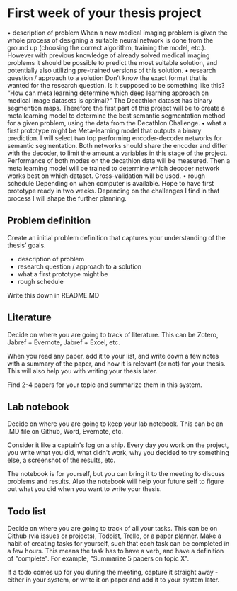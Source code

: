 # First week of your thesis project

•	description of problem
When a new medical imaging problem is given the whole process of designing a suitable neural network is done from the ground up (choosing the correct algorithm, training the model, etc.). However with previous knowledge of already solved medical imaging problems it should be possible to predict the most suitable solution, and potentially also utilizing pre-trained versions of this solution. 
•	research question / approach to a solution
Don’t know the exact format that is wanted for the research question. Is it supposed to be something like this?
“How can meta learning determine which deep learning approach on medical image datasets is optimal?”
The Decathlon dataset has binary segmention maps. Therefore the first part of this project will be to create a meta learning model to determine the best semantic segmentation method for a given problem, using the data from the Decathlon Challenge. 
•	what a first prototype might be
Meta-learning model that outputs a binary prediction. I will select two top performing encoder-decoder networks for semantic segmentation. Both networks should share the encoder and differ with the decoder, to limit the amount a variables in this stage of the project. Performance of both modes on the decathlon data will be measured. Then a meta learning model will be trained to determine which decoder network works best on which dataset. Cross-validation will be used. 
•	rough schedule
Depending on when computer is available. Hope to have first prototype ready in two weeks. Depending on the challenges I find in that process I will shape the further planning. 


## Problem definition

Create an initial problem definition that captures your understanding of the thesis’ goals.

* description of problem
* research question / approach to a solution
* what a first prototype might be
* rough schedule 

Write this down in README.MD

## Literature 

Decide on where you are going to track of literature. This can be Zotero, Jabref + Evernote, Jabref + Excel, etc. 

When you read any paper, add it to your list, and write down a few notes with a summary of the paper, and how it is relevant (or not) for your thesis.
This will also help you with writing your thesis later.

Find 2-4 papers for your topic and summarize them in this system.  

## Lab notebook

Decide on where you are going to keep your lab notebook. This can be an .MD file on Github, Word, Evernote, etc. 

Consider it like a captain's log on a ship. Every day you work on the project, you write what you did, what didn't work, why you decided 
to try something else, a screenshot of the results, etc. 

The notebook is for yourself, but you can bring it to the meeting to discuss problems and results. Also the notebook will help your future
self to figure out what you did when you want to write your thesis. 


## Todo list

Decide on where you are going to track of all your tasks. This can be on Github (via issues or projects), Todoist, Trello, or a paper planner. Make a habit
of creating tasks for yourself, such that each task can be completed in a few hours. This means the task has to have a verb, and have a definition of "complete".
For example, "Summarize 5 papers on topic X". 

If a todo comes up for you during the meeting, capture it straight away - either in your system, or write it on paper and add it to your system later. 

